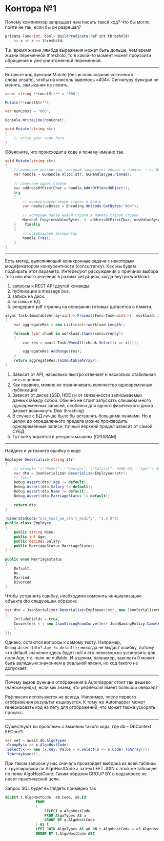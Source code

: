 # Контора №1
Почему компилятор запрещает нам писать такой код? Что бы могло пойти не так, если бы он разрешал?

```csharp
private Func<int, bool> BuildPredicate(ref int threshold)    
	=> x => x >= threshold;
```

Т.к. время жизни лямбда выражения может быть дольше, чем время жизни переменной threshold, то в какой-то момент может произойти обращение к уже уничтоженной переменной.

---

Вставьте код функции Mutate (без использования ключевого слова unsafe), чтобы на консоль вывелось «404». Сигнатуру функции не менять, замыкания не ловить.

```csharp
const string **constStr** = "000";  

Mutate(**constStr**);  

var nonConst = "000";  

Console.WriteLine(nonConst);  

void Mutate(string str)  
{  
    // write your code here
}
```

Объясните, что происходит в коде и почему именно так.

```csharp
void Mutate(string str)  
{  
    // выделяем дескриптор, который закрепляет объект в памяти, т.е. GC не сможет теперь перемещать объект в памяти  
    var handle = GCHandle.Alloc(str, GCHandleType.Pinned);  
  
    // получаем адрес строки  
    var addressOfFirstChar = handle.AddrOfPinnedObject();  
    try  
    {  
        // конвертируем новую строку в байты  
        var newValueBytes = Encoding.Unicode.GetBytes("404");  
  
        // копируем байты новой строки в память старой строки  
        Marshal.Copy(newValueBytes, 0, addressOfFirstChar, newValueBytes.Length);  
    }    finally  
    {  
        // освобождаем дескриптор  
        handle.Free();  
    }
}
```

---

Есть метод, выполняющий асинхронные задачи с некоторым модификатором конкурентности (concurrency). Как мы будем подбирать этот параметр. Интересуют рассуждения о причинах выбора того или иного значения в разных ситуациях, когда внутри workload:
1. запросы к REST API другой команды.
2. публикации в message bus.
3. запись на диск.
4. вставка в БД.
5. рендеринг pdf страниц на основании готовых датасетов в памяти.
 
```csharp
async Task<ImmutableArray<uint>> Process(Func<Task<uint>>[] workload, int concurrency)
{
    var aggregateRes = new List<uint>(workload.Length);

    foreach (var chunk in workload.Chunk(concurrency))
    {
        var res = await Task.WhenAll(chunk.Select(x => x()));

        aggregateRes.AddRange(res);
    }
    return aggregateRes.ToImmutableArray();
}
```

1. Зависит от API, насколько быстро отвечает и насколько стабильная сеть в целом
2. Как правило, можно не ограничивать количество одновременных публикаций
3. Зависит от диска (SSD, HDD) и от связанности записываемых данных между собой. Обычно не стоит запускать слишком много одновременных записей, особенно для одного физического диска (может возникнуть Disk thrashing)
4. В случае с БД лучше было бы вставлять большими пачками. Но в целом до определенного предела можно производить одновременные записи, точный верхний предел зависит от самой СУБД
5. Тут всё упирается в ресурсы машины (CPU/RAM)

---

Найдите и устраните ошибку в коде
```csharp
Employee Deserialize(string str)  
{  
    // example "{\"Name\": \"George\", \"Salary\": 3000.00, \"Age\": 38, \"MarriageStatus\": \"Married\"}"  
    var dto = JsonSerializer.Deserialize<Employee>(str);  
    // fail!  
    Debug.Assert(dto?.Age != default);  
    Debug.Assert(dto.Salary != default);  
    Debug.Assert(dto.Name != default);  
    Debug.Assert(dto.MarriageStatus != default);  
  
    return dto;  
}  
  
[GeneratedCode("old_tool_we_can't_modify", "1.0.0")]  
public class Employee  
{  
    public string Name;  
    public int Age;  
    public decimal Salary;  
    public MarriageStatus MarriageStatus;  
}  
  
public enum MarriageStatus  
{  
    Default,  
    No,  
    Married,  
    Divorced  
}
```

Чтобы устранить ошибку, необходимо изменить инициализацию объекта dto следующим образом:
```csharp
var dto = JsonSerializer.Deserialize<Employee>(str, new JsonSerializerOptions  
{  
    IncludeFields = true,  
    Converters = { new JsonStringEnumConverter( JsonNamingPolicy.CamelCase)  
    }
});
```

Однако, остаются вопросы к самому тесту. Например, `Debug.Assert(dto?.Age != default);` никогда не выдаст ошибку, потому что default значение здесь будет null и его невозможно установить для поля Age, т.к. поле не nullable. И в целом, например, зарплата 0 может быть валидным значением в реальной жизни, но код такого не допускает.

---

Почему вызов функции отображения в Automapper стоит так дешево (наносекунды), если мы знаем, что рефлексия имеет большой оверхэд?

Рефлексия используется не всегда. Например, после первого отображения результат кэшируется. К тому же Automapper может генерировать код на лету для отображений, что может также ускорять процесс. 

---

Cуществуют ли проблемы с вызовом такого кода, где db – DbContext EFCore?:

```csharp
var set = await db.AlgoTypes  
.GroupBy(x => x.AlgoHostCode)  
.Select(x => new {x.Key, Value = x.Select(s => s.Code).ToArray()})  
.ToArrayAsync();
```

При таком запросе у нас сначала произойдет выборка из всей таблицы с группировкой по AlgoHostCode а затем LEFT JOIN с этой же таблицей по полю AlgoHostCode. Таким образом GROUP BY в подзапросе не несет практической цели.

Запрос SQL будет выглядеть примерно так
```sql
SELECT t.AlgoHostCode, a0.Code, a0.Id
              FROM
              (
                  SELECT a.AlgoHostCode
                  FROM AlgoTypes AS a
                  GROUP BY a.AlgoHostCode
              ) AS t
              LEFT JOIN AlgoTypes AS a0 ON t.AlgoHostCode = a0.AlgoHostCode
              ORDER BY t.AlgoHostCode ASC
```